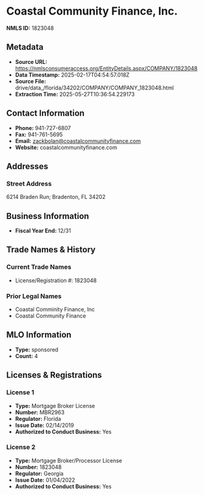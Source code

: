 # Coastal Community Finance, Inc.

**NMLS ID:** 1823048

## Metadata
- **Source URL:** https://nmlsconsumeraccess.org/EntityDetails.aspx/COMPANY/1823048
- **Data Timestamp:** 2025-02-17T04:54:57.018Z
- **Source File:** drive/data_/florida/34202/COMPANY/COMPANY_1823048.html
- **Extraction Time:** 2025-05-27T10:36:54.229173

## Contact Information
- **Phone:** 941-727-6807
- **Fax:** 941-761-5695
- **Email:** zackbolan@coastalcommunityfinance.com
- **Website:** coastalcommunityfinance.com

## Addresses
### Street Address
6214 Braden Run; Bradenton, FL 34202

## Business Information
- **Fiscal Year End:** 12/31

## Trade Names & History
### Current Trade Names
- License/Registration #: 1823048

### Prior Legal Names
- Coastal Comminity Finance, Inc
- Coastal Community Finance

## MLO Information
- **Type:** sponsored
- **Count:** 4

## Licenses & Registrations

### License 1
- **Type:** Mortgage Broker License
- **Number:** MBR2963
- **Regulator:** Florida
- **Issue Date:** 02/14/2019
- **Authorized to Conduct Business:** Yes

### License 2
- **Type:** Mortgage Broker/Processor License
- **Number:** 1823048
- **Regulator:** Georgia
- **Issue Date:** 01/04/2022
- **Authorized to Conduct Business:** Yes
